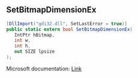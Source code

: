 ## SetBitmapDimensionEx

```csharp
[DllImport("gdi32.dll", SetLastError = true)]
public static extern bool SetBitmapDimensionEx(
   IntPtr hBitmap,
   int w,
   int h,
   out SIZE lpsize
);
```

Microsoft documentation: [Link](https://docs.microsoft.com/en-us/windows/win32/api/wingdi/nf-wingdi-setbitmapdimensionex)
